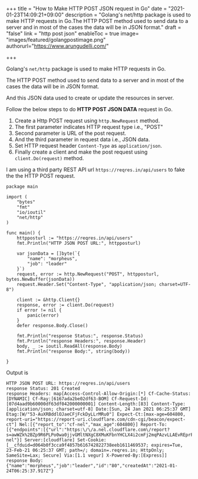 +++
title = "How to Make HTTP POST JSON request in Go"
date = "2021-01-23T14:09:21+09:00"
description = "Golang's net/http package is used to make HTTP requests in Go.The HTTP POST method used to send data to a server and in most of the cases the data will be in JSON format."
draft = "false"
link = "http post json"
enableToc = true
image= "images/featured/golangpostimage.png"
authorurl="https://www.arungudelli.com/"

+++

Golang's `net/http` package is used to make HTTP requests in Go.

The HTTP POST method used to send data to a server and in most of the cases the data will be in JSON format.

And this JSON data used to create or update the resources in server.

Follow the below steps to do **HTTP POST JSON DATA** request in Go.

1. Create a Http POST request using `http.NewRequest` method.
2. The first parameter indicates HTTP request type i.e., "POST"
3. Second parameter is URL of the post request.
4. And the third parameter in request data i.e., JSON data.
5. Set HTTP request header `Content-Type` as `application/json`.
6. Finally create a client and make the post request using `client.Do(request)` method.

I am using a third party REST API url `https://reqres.in/api/users` to fake the the HTTP POST request.

```
package main

import (
	"bytes"
	"fmt"
	"io/ioutil"
	"net/http"
)

func main() {
	httpposturl := "https://reqres.in/api/users"
	fmt.Println("HTTP JSON POST URL:", httpposturl)

	var jsonData = []byte(`{
		"name": "morpheus",
		"job": "leader"
	}`)
	request, error := http.NewRequest("POST", httpposturl, bytes.NewBuffer(jsonData))
	request.Header.Set("Content-Type", "application/json; charset=UTF-8")

	client := &http.Client{}
	response, error := client.Do(request)
	if error != nil {
		panic(error)
	}
	defer response.Body.Close()

	fmt.Println("response Status:", response.Status)
	fmt.Println("response Headers:", response.Header)
	body, _ := ioutil.ReadAll(response.Body)
	fmt.Println("response Body:", string(body))

}

```

Output is 

```
HTTP JSON POST URL: https://reqres.in/api/users
response Status: 201 Created
response Headers: map[Access-Control-Allow-Origin:[*] Cf-Cache-Status:[DYNAMIC] Cf-Ray:[6167ada2be02df63-BOM] Cf-Request-Id:[07d4aad9b60000df63df042000000001] Content-Length:[83] Content-Type:[application/json; charset=utf-8] Date:[Sun, 24 Jan 2021 06:25:37 GMT] Etag:[W/"53-AuXRBddlOJaeCFjFckDyLLrMRu0"] Expect-Ct:[max-age=604800, report-uri="https://report-uri.cloudflare.com/cdn-cgi/beacon/expect-ct"] Nel:[{"report_to":"cf-nel","max_age":604800}] Report-To:[{"endpoints":[{"url":"https:\/\/a.nel.cloudflare.com\/report?s=awWZk%2BZp9R6PLPo0wa0jjvGMltNXgC8XMuKFbnYHCLX4i2cmFj2mqPAzvLLAEvREprP92R1jMue3BhwHp%2FLwTFrcTwqJWiuRqaY%3D"}],"max_age":604800,"group":"cf-nel"}] Server:[cloudflare] Set-Cookie:[__cfduid=d064b0f3cca9f4857b616742822738eeb1611469537; expires=Tue, 23-Feb-21 06:25:37 GMT; path=/; domain=.reqres.in; HttpOnly; SameSite=Lax; Secure] Via:[1.1 vegur] X-Powered-By:[Express]]
response Body: {"name":"morpheus","job":"leader","id":"80","createdAt":"2021-01-24T06:25:37.917Z"}
```